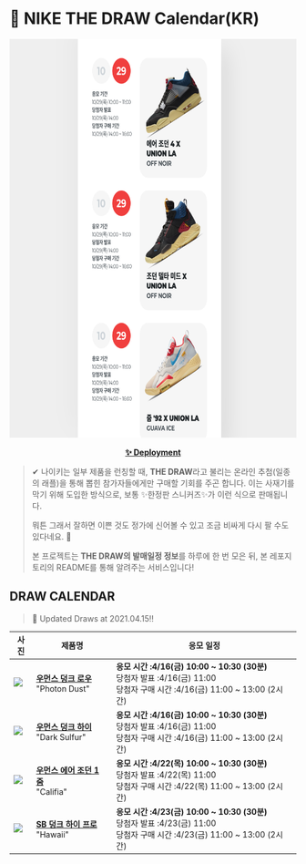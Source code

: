 # 👟 NIKE THE DRAW Calendar(KR)

<div align="center">
  <a href="https://junhoyeo.github.io/NIKE-THE-DRAW-Calendar/">
    <img src="./docs/images/preview.png" alt="Preview image of deployed application" height="700px" width="700px" />
  </a>
</div>

<p align="center">
  <a href="https://leeseongjinca.github.io/NIKE-THE-DRAW-Calendar/index.html">
    <strong>✨ Deployment</strong>
  </a>
</p>

> ✔ 나이키는 일부 제품을 런칭할 때, **THE DRAW**라고 불리는 온라인 추첨(일종의 래플)을 통해 뽑힌 참가자들에게만 구매할 기회를 주곤 합니다. 이는 사재기를 막기 위해 도입한 방식으로, 보통 ✨한정판 스니커즈✨가 이런 식으로 판매됩니다.
>
> 뭐튼 그래서 잘하면 이쁜 것도 정가에 신어볼 수 있고 조금 비싸게 다시 팔 수도 있다네요. 🤭
>
> 본 프로젝트는 **THE DRAW의 발매일정 정보**를 하루에 한 번 모은 뒤, 본 레포지토리의 README를 통해 알려주는 서비스입니다!

## DRAW CALENDAR

<!-- DRAW CALENDAR: START -->

> 👟 Updated Draws at 2021.04.15‼️

| 사진 | 제품명 | 응모 일정 |
| --- | ---- | ------- |
| <img src="https://static-breeze.nike.co.kr/kr/ko_kr/cmsstatic/product/DD1503-103/d6469a86-6336-422b-a429-97d2035bc22d_primary.jpg?snkrBrowse" width="256" /> | <a href="https://www.nike.com/kr/launch/t/women/fw/nike-sportswear/DD1503-103/usbe54/w-nike-dunk-low"><strong>우먼스 덩크 로우</strong><br /></a> "Photon Dust" | <strong>응모 시간 :4/16(금) 10:00 ~ 10:30 (30분)</strong><br />당첨자 발표 :4/16(금) 11:00<br />당첨자 구매 시간 :4/16(금) 11:00 ~ 13:00 (2시간) |
| <img src="https://static-breeze.nike.co.kr/kr/ko_kr/cmsstatic/product/DD1869-106/cbc8e26d-9233-4247-9e50-b478c0ac7081_primary.jpg?snkrBrowse" width="256" /> | <a href="https://www.nike.com/kr/launch/t/women/fw/nike-sportswear/DD1869-106/vzzs95/w-nike-dunk-high"><strong>우먼스 덩크 하이</strong><br /></a> "Dark Sulfur" | <strong>응모 시간 :4/16(금) 10:00 ~ 10:30 (30분)</strong><br />당첨자 발표 :4/16(금) 11:00<br />당첨자 구매 시간 :4/16(금) 11:00 ~ 13:00 (2시간) |
| <img src="https://static-breeze.nike.co.kr/kr/ko_kr/cmsstatic/product/DJ1199-400/c9aaccef-b952-4018-9b4c-283e604e350b_primary.jpg?snkrBrowse" width="256" /> | <a href="https://www.nike.com/kr/launch/t/women/fw/basketball/DJ1199-400/tzlq65/wmns-air-jordan-1-zoom-cmft-sp"><strong>우먼스 에어 조던 1 줌</strong><br /></a> "Califia" | <strong>응모 시간 :4/22(목) 10:00 ~ 10:30 (30분)</strong><br />당첨자 발표 :4/22(목) 11:00<br />당첨자 구매 시간 :4/22(목) 11:00 ~ 13:00 (2시간) |
| <img src="https://static-breeze.nike.co.kr/kr/ko_kr/cmsstatic/product/CZ2232-300/47008f8e-8761-43a5-99a2-3d8a2e8767be_primary.jpg?snkrBrowse" width="256" /> | <a href="https://www.nike.com/kr/launch/t/adult-unisex/fw/action-outdoor/CZ2232-300/xmkq53/nike-sb-dunk-high-pro-qs"><strong>SB 덩크 하이 프로</strong><br /></a> "Hawaii" | <strong>응모 시간 :4/23(금) 10:00 ~ 10:30 (30분)</strong><br />당첨자 발표 :4/23(금) 11:00<br />당첨자 구매 시간 :4/23(금) 11:00 ~ 13:00 (2시간) |

<!-- DRAW CALENDAR: END -->
